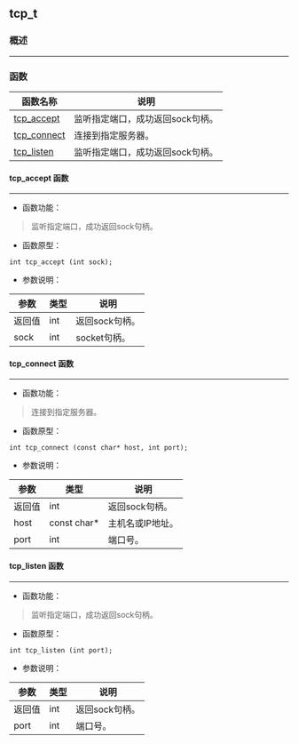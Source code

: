 ## tcp\_t
### 概述

----------------------------------
### 函数
<p id="tcp_t_methods">

| 函数名称 | 说明 | 
| -------- | ------------ | 
| <a href="#tcp_t_tcp_accept">tcp\_accept</a> | 监听指定端口，成功返回sock句柄。 |
| <a href="#tcp_t_tcp_connect">tcp\_connect</a> | 连接到指定服务器。 |
| <a href="#tcp_t_tcp_listen">tcp\_listen</a> | 监听指定端口，成功返回sock句柄。 |
#### tcp\_accept 函数
-----------------------

* 函数功能：

> <p id="tcp_t_tcp_accept">监听指定端口，成功返回sock句柄。

* 函数原型：

```
int tcp_accept (int sock);
```

* 参数说明：

| 参数 | 类型 | 说明 |
| -------- | ----- | --------- |
| 返回值 | int | 返回sock句柄。 |
| sock | int | socket句柄。 |
#### tcp\_connect 函数
-----------------------

* 函数功能：

> <p id="tcp_t_tcp_connect">连接到指定服务器。

* 函数原型：

```
int tcp_connect (const char* host, int port);
```

* 参数说明：

| 参数 | 类型 | 说明 |
| -------- | ----- | --------- |
| 返回值 | int | 返回sock句柄。 |
| host | const char* | 主机名或IP地址。 |
| port | int | 端口号。 |
#### tcp\_listen 函数
-----------------------

* 函数功能：

> <p id="tcp_t_tcp_listen">监听指定端口，成功返回sock句柄。

* 函数原型：

```
int tcp_listen (int port);
```

* 参数说明：

| 参数 | 类型 | 说明 |
| -------- | ----- | --------- |
| 返回值 | int | 返回sock句柄。 |
| port | int | 端口号。 |
